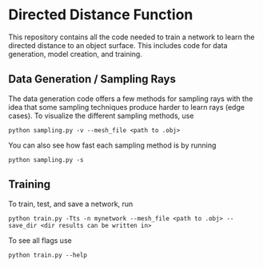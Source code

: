 
# Directed Distance Function

This repository contains all the code needed to train a network to learn the directed distance to an object surface. This includes code for data generation, model creation, and training.

## Data Generation / Sampling Rays

The data generation code offers a few methods for sampling rays with the idea that some sampling techniques produce harder to learn rays (edge cases). To visualize the different sampling methods, use

`python sampling.py -v --mesh_file <path to .obj>`

You can also see how fast each sampling method is by running

`python sampling.py -s`

## Training

To train, test, and save a network, run

`python train.py -Tts -n mynetwork --mesh_file <path to .obj> --save_dir <dir results can be written in>`

To see all flags use

`python train.py --help`
